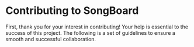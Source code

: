 # Contributing to SongBoard

First, thank you for your interest in contributing! Your help is essential to the success of this project. The following is a set of guidelines to ensure a smooth and successful collaboration.
